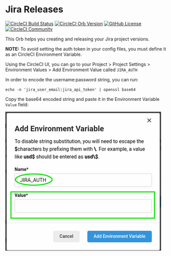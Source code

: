 # Jira Releases

[![CircleCI Build Status](https://circleci.com/gh/mobomo/jira-releases.svg?style=shield "CircleCI Build Status")](https://circleci.com/gh/mobomo/jira-releases) [![CircleCI Orb Version](https://badges.circleci.com/orbs/mobomo/jira-releases.svg)](https://circleci.com/orbs/registry/orb/mobomo/jira-releases) [![GitHub License](https://img.shields.io/badge/license-MIT-lightgrey.svg)](https://raw.githubusercontent.com/mobomo/jira-releases/master/LICENSE) [![CircleCI Community](https://img.shields.io/badge/community-CircleCI%20Discuss-343434.svg)](https://discuss.circleci.com/c/ecosystem/orbs)

This Orb helps you creating and releasing your Jira project versions.

**NOTE:** To avoid setting the auth token in your config files, you must define it as an CircleCI Environment Variable.

Using the CircleCI UI, you can go to your Project > Project Settings > Environment Values > Add Environment Value called
`JIRA_AUTH`

In order to encode the username:password string, you can run:
```shell
echo -n 'jira_user_email:jira_api_token' | openssl base64
```

Copy the base64 encoded string and paste it in the Environment Variable `Value` field:

![Setting CircleCI Env Vars](assets/cci_env_vars.png)
